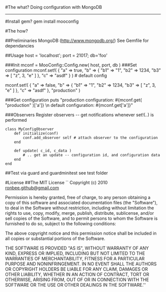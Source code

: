 #The what?
Doing configuration with MongoDB

- - - 
#Install gem?
gem install mooconfig

#The how?

##Preliminaries
 MongoDB (http://www.mongodb.org/)
 See Gemfile for dependancies

##Usage
 host = 'localhost'; port = 21017; db='foo'

###Init
 mconf = MooConfig::Config.new( host, port, db )
###Set configuration
 mconf.set!( { "a" => true, "b" => { "b1" => "1", "b2" => 1234, "b3" => [ "z", 3, "e" ] }, "c" => "asdf" } ) # default config

 mconf.set!( { "a" => false, "b" => { "b1" => "1", "b2" => 1234, "b3" => [ "z", 3, "e" ] }, "c" => "asdf" }, "production" )

###Get configuration
 puts "production configuration: #{mconf.get( "production" )['a']} \n default configuration: #{mconf.get['a']}"


###Observers
 Register observers -- get notifications whenever set!(..) is performed

 	class MyConfigObserver
 		def initialize(conf)
   			conf.add_observer self # attach observer to the configuration
 		end
 		
		def update( c_id, c_data )
   			# .. get an update -- configuration id, and configuration data
 		end
	end			

##Test
 via guard and guardminitest
 see test folder

#License
##The MIT License
``
Copyright (c) 2010 ronbee.github@gmail.com

Permission is hereby granted, free of charge, to any person obtaining a copy of this software and associated documentation files (the "Software"), to deal in the Software without restriction, including without limitation the rights to use, copy, modify, merge, publish, distribute, sublicense, and/or sell copies of the Software, and to permit persons to whom the Software is furnished to do so, subject to the following conditions:

The above copyright notice and this permission notice shall be included in all copies or substantial portions of the Software.

THE SOFTWARE IS PROVIDED "AS IS", WITHOUT WARRANTY OF ANY KIND, EXPRESS OR IMPLIED, INCLUDING BUT NOT LIMITED TO THE WARRANTIES OF MERCHANTABILITY, FITNESS FOR A PARTICULAR PURPOSE AND NONINFRINGEMENT. IN NO EVENT SHALL THE AUTHORS OR COPYRIGHT HOLDERS BE LIABLE FOR ANY CLAIM, DAMAGES OR OTHER LIABILITY, WHETHER IN AN ACTION OF CONTRACT, TORT OR OTHERWISE, ARISING FROM, OUT OF OR IN CONNECTION WITH THE SOFTWARE OR THE USE OR OTHER DEALINGS IN THE SOFTWARE.''
